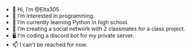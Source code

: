 - 👋 Hi, I’m @Elta305
- 👀 I’m interested in programming.
- 🌱 I’m currently learning Python in high school.
- 💞️ I’m creating a social network with 2 classmates for a class project.
- 🖥️ I'm coding a discord bot for my private server.
- 📫 I can't be reached for now.

<!---
Elta305/Elta305 is a ✨ special ✨ repository because its `README.md` (this file) appears on your GitHub profile.
You can click the Preview link to take a look at your changes.
--->
